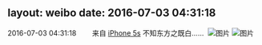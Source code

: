 layout: weibo
date: 2016-07-03 04:31:18
---
<meta name="referrer" content="no-referrer" />

2016-07-03 04:31:18  &nbsp;&nbsp;&nbsp;&nbsp;&nbsp;&nbsp; 来自 <a href="sinaweibo://customweibosource" rel="nofollow">iPhone 5s</a>
不知东方之既白…… ​​​
![图片](https://ww1.sinaimg.cn/large/6d2a6003jw1f5g839jm1pj20ku0rsgqo.jpg)
![图片](https://ww3.sinaimg.cn/large/6d2a6003jw1f5g83a4tahj20ku0rsdkh.jpg)
